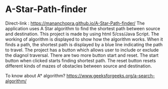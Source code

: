 # A-Star-Path-finder
Direct-link : https://mananchopra.github.io/A-Star-Path-finder/
The application uses A Star algorithm to find the shortest path between source and destination. This project is made by using html 5/css/Java Script. The working of algorithm is 
displayed to show how the algorithm works. When it finds a path, the shortest path is displayed by a blue line indicating the path to travel. The project has a button which allows 
user to include or exclude the diagnol traversal. There are two more button start and reset. The start button when clicked starts finding shortest path. The reset button resets 
different kinds of mazes of obstacles between source and destination.

To know about A* algorithm?
https://www.geeksforgeeks.org/a-search-algorithm/
